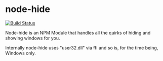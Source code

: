 # node-hide
[![Build Status](https://travis-ci.org/MrTimcakes/node-hide.svg?branch=master)](https://travis-ci.org/MrTimcakes/node-hide)

Node-hide is an NPM Module that handles all the quirks of hiding and showing windows for you.

Internally node-hide uses "user32.dll" via ffi and so is, for the time being, Windows only.
